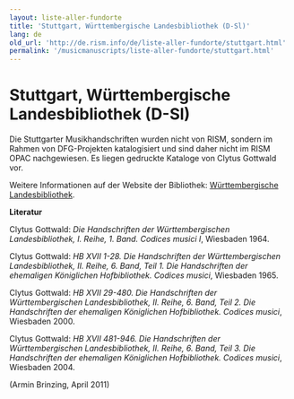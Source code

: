 ```yaml
---
layout: liste-aller-fundorte
title: 'Stuttgart, Württembergische Landesbibliothek (D-Sl)'
lang: de
old_url: 'http://de.rism.info/de/liste-aller-fundorte/stuttgart.html'
permalink: '/musicmanuscripts/liste-aller-fundorte/stuttgart.html'
---
```



# Stuttgart, Württembergische Landesbibliothek (D-Sl)

Die Stuttgarter Musikhandschriften wurden nicht von RISM, sondern im Rahmen von DFG-Projekten katalogisiert und sind daher nicht im RISM OPAC nachgewiesen. Es liegen gedruckte Kataloge von Clytus Gottwald vor.

Weitere Informationen auf der Website der Bibliothek: [Württembergische Landesbibliothek](http://www.wlb-stuttgart.de/sammlungen/musik/literatursuche/handschriften-noten-und-tontraeger/musikhandschriften/ "Opens external link in new window").

**Literatur**

Clytus Gottwald: _Die Handschriften der Württembergischen Landesbibliothek, I. Reihe, 1. Band. Codices musici I_, Wiesbaden 1964.

Clytus Gottwald: _HB XVII 1-28. Die Handschriften der Württembergischen Landesbibliothek, II. Reihe, 6. Band, Teil 1. Die Handschriften der ehemaligen Königlichen Hofbibliothek. Codices musici_, Wiesbaden 1965.

Clytus Gottwald: _HB XVII 29-480. Die Handschriften der Württembergischen Landesbibliothek, II. Reihe, 6. Band, Teil 2. Die Handschriften der ehemaligen Königlichen Hofbibliothek. Codices musici_, Wiesbaden 2000.

Clytus Gottwald: _HB XVII 481-946. Die Handschriften der Württembergischen Landesbibliothek, II. Reihe, 6. Band, Teil 3. Die Handschriften der ehemaligen Königlichen Hofbibliothek. Codices musici_, Wiesbaden 2004.

(Armin Brinzing, April 2011)

